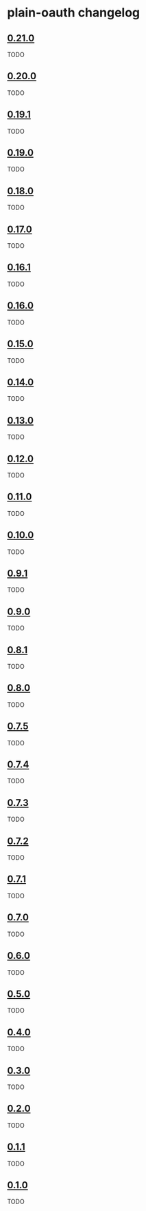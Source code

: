 # plain-oauth changelog

## [0.21.0](https://github.com/dropseed/plain/releases/tag/plain-oauth@0.21.0)

TODO

## [0.20.0](https://github.com/dropseed/plain/releases/tag/plain-oauth@0.20.0)

TODO

## [0.19.1](https://github.com/dropseed/plain/releases/tag/plain-oauth@0.19.1)

TODO

## [0.19.0](https://github.com/dropseed/plain/releases/tag/plain-oauth@0.19.0)

TODO

## [0.18.0](https://github.com/dropseed/plain/releases/tag/plain-oauth@0.18.0)

TODO

## [0.17.0](https://github.com/dropseed/plain/releases/tag/plain-oauth@0.17.0)

TODO

## [0.16.1](https://github.com/dropseed/plain/releases/tag/plain-oauth@0.16.1)

TODO

## [0.16.0](https://github.com/dropseed/plain/releases/tag/plain-oauth@0.16.0)

TODO

## [0.15.0](https://github.com/dropseed/plain/releases/tag/plain-oauth@0.15.0)

TODO

## [0.14.0](https://github.com/dropseed/plain/releases/tag/plain-oauth@0.14.0)

TODO

## [0.13.0](https://github.com/dropseed/plain/releases/tag/plain-oauth@0.13.0)

TODO

## [0.12.0](https://github.com/dropseed/plain/releases/tag/plain-oauth@0.12.0)

TODO

## [0.11.0](https://github.com/dropseed/plain/releases/tag/plain-oauth@0.11.0)

TODO

## [0.10.0](https://github.com/dropseed/plain/releases/tag/plain-oauth@0.10.0)

TODO

## [0.9.1](https://github.com/dropseed/plain/releases/tag/plain-oauth@0.9.1)

TODO

## [0.9.0](https://github.com/dropseed/plain/releases/tag/plain-oauth@0.9.0)

TODO

## [0.8.1](https://github.com/dropseed/plain/releases/tag/plain-oauth@0.8.1)

TODO

## [0.8.0](https://github.com/dropseed/plain/releases/tag/plain-oauth@0.8.0)

TODO

## [0.7.5](https://github.com/dropseed/plain/releases/tag/plain-oauth@0.7.5)

TODO

## [0.7.4](https://github.com/dropseed/plain/releases/tag/plain-oauth@0.7.4)

TODO

## [0.7.3](https://github.com/dropseed/plain/releases/tag/plain-oauth@0.7.3)

TODO

## [0.7.2](https://github.com/dropseed/plain/releases/tag/plain-oauth@0.7.2)

TODO

## [0.7.1](https://github.com/dropseed/plain/releases/tag/plain-oauth@0.7.1)

TODO

## [0.7.0](https://github.com/dropseed/plain/releases/tag/plain-oauth@0.7.0)

TODO

## [0.6.0](https://github.com/dropseed/plain/releases/tag/plain-oauth@0.6.0)

TODO

## [0.5.0](https://github.com/dropseed/plain/releases/tag/plain-oauth@0.5.0)

TODO

## [0.4.0](https://github.com/dropseed/plain/releases/tag/plain-oauth@0.4.0)

TODO

## [0.3.0](https://github.com/dropseed/plain/releases/tag/plain-oauth@0.3.0)

TODO

## [0.2.0](https://github.com/dropseed/plain/releases/tag/plain-oauth@0.2.0)

TODO

## [0.1.1](https://github.com/dropseed/plain/releases/tag/plain-oauth@0.1.1)

TODO

## [0.1.0](https://github.com/dropseed/plain/releases/tag/plain-oauth@0.1.0)

TODO
